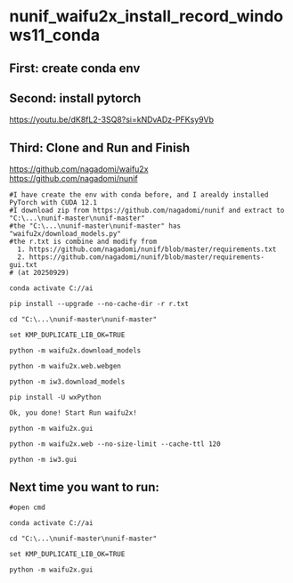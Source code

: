 # nunif_waifu2x_install_record_windows11_conda

## First: create conda env

## Second: install pytorch
https://youtu.be/dK8fL2-3SQ8?si=kNDvADz-PFKsy9Vb

## Third: Clone and Run and Finish
https://github.com/nagadomi/waifu2x<br>
https://github.com/nagadomi/nunif
```
#I have create the env with conda before, and I arealdy installed PyTorch with CUDA 12.1
#I download zip from https://github.com/nagadomi/nunif and extract to "C:\...\nunif-master\nunif-master"
#the "C:\...\nunif-master\nunif-master" has "waifu2x/download_models.py"
#the r.txt is combine and modify from 
  1. https://github.com/nagadomi/nunif/blob/master/requirements.txt
  2. https://github.com/nagadomi/nunif/blob/master/requirements-gui.txt
# (at 20250929)

conda activate C://ai

pip install --upgrade --no-cache-dir -r r.txt

cd "C:\...\nunif-master\nunif-master"

set KMP_DUPLICATE_LIB_OK=TRUE

python -m waifu2x.download_models

python -m waifu2x.web.webgen

python -m iw3.download_models

pip install -U wxPython

Ok, you done! Start Run waifu2x!

python -m waifu2x.gui

python -m waifu2x.web --no-size-limit --cache-ttl 120

python -m iw3.gui
```

## Next time you want to run:
```
#open cmd

conda activate C://ai

cd "C:\...\nunif-master\nunif-master"

set KMP_DUPLICATE_LIB_OK=TRUE

python -m waifu2x.gui
```
